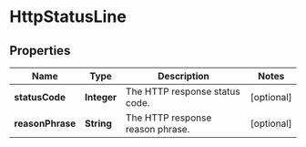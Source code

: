 # HttpStatusLine

## Properties
Name | Type | Description | Notes
------------ | ------------- | ------------- | -------------
**statusCode** | **Integer** | The HTTP response status code. |  [optional]
**reasonPhrase** | **String** | The HTTP response reason phrase. |  [optional]
